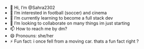 - 👋 Hi, I’m @Sahra2302
- 👀 I’m interested in football (soccer) and cinema
- 🌱 I’m currently learning to become a full stack dev
- 💞️ I’m looking to collaborate on many things im just starting
- 📫 How to reach me by dm?
- 😄 Pronouns: she/her
- ⚡ Fun fact: i once fell from a moving car. thats a fun fact right ?

<!---
Sahra2302/Sahra2302 is a ✨ special ✨ repository because its `README.md` (this file) appears on your GitHub profile.
You can click the Preview link to take a look at your changes.
--->
